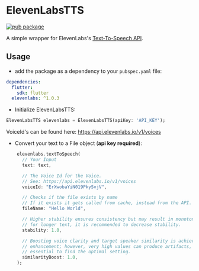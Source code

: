 # ElevenLabsTTS

[![pub package](https://img.shields.io/pub/v/elevenlabs.svg)](https://pub.dartlang.org/packages/elevenlabs)

A simple wrapper for ElevenLabs's [Text-To-Speech API](https://beta.elevenlabs.io).

## Usage

- add the package as a dependency to your `pubspec.yaml` file:

```yaml
dependencies:
  flutter:
    sdk: flutter
  elevenlabs: ^1.0.3
```

- Initialize ElevenLabsTTS:

```dart
ElevenLabsTTS elevenlabs = ElevenLabsTTS(apiKey: 'API_KEY');
```

VoiceId's can be found here: https://api.elevenlabs.io/v1/voices

- Convert your text to a File object (**api key required**):

```dart
    elevenlabs.textToSpeech(
      // Your Input
      text: text,

      // The Voice Id for the Voice.
      // See: https://api.elevenlabs.io/v1/voices
      voiceId: "ErXwobaYiN019PkySvjV",

      // Checks if the file exists by name
      // If it exists it gets called from cache, instead from the API.
      fileName: "Hello World",

      // Higher stability ensures consistency but may result in monotony, therefore
      // for longer text, it is recommended to decrease stability.
      stability: 1.0,

      // Boosting voice clarity and target speaker similarity is achieved by high
      // enhancement; however, very high values can produce artifacts, so it's
      // essential to find the optimal setting.
      similarityBoost: 1.0,
    );
```
